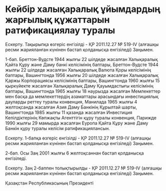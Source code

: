 # Кейбір халықаралық ұйымдардың жарғылық құжаттарын ратификациялау туралы

Ескерту. Тақырыпқа өзгеріс енгізілді - ҚР 2011.12.27 № 519-IV (алғашқы ресми жарияланған күнінен бастап қолданысқа енгізіледі) Заңымен.

1-бап. Бреттон-Вудсте 1944 жылғы 22 шілдеде жасалған Халықаралық Қайта Құру және Даму банкі келісімінің баптары, Бреттон-Вудсте 1944 жылғы 22 шілдеде жасалған Халықаралық Валюта Қоры келісімінің баптары, Вашингтонда 1956 жылғы 20 шілдеде жасалған Халықаралық Қаржы Корпорациясы келісімінің баптары, Вашингтонда 1960 жылғы 15 қыркүйекте жасалған Халықаралық Даму Қауымдастығы келісімінің баптары, Вашингтонда 1965 жылғы 18 наурызда жасалған Мемлекеттер мен басқа да мемлекеттердің азаматтары арасындағы инвестициялық дауларды реттеу туралы конвенция, Манилада 1965 жылғы 4 желтоқсанда жасалған Азия Даму Банкінің Құрылтай шарты, Вашингтонда 1985 жылғы 11 қазанда жасалған Инвестиция Кепілдіктерінің Көпжақты Агенттігін құру туралы конвенция, Парижде 1990 жылғы 29 мамырда жасалған Еуропа Қайта Құру және Даму Банкін құру туралы келісім ратификациялансын.

Ескерту. 1-бапқа өзгеріс енгізілді - ҚР 2011.12.27 № 519-IV (алғашқы ресми жарияланған күнінен бастап қолданысқа енгізіледі) Заңымен.

2-бап. Осы Заң 2001 жылғы 6 желтоқсаннан бастап қолданысқа енгізіледі.

Ескерту. Заң 2-баппен толықтырылды - ҚР 2011.12.27 № 519-IV (алғашқы ресми жарияланған күнінен бастап қолданысқа енгізіледі) Заңымен.

Қазақстан Республикасының Президенті

